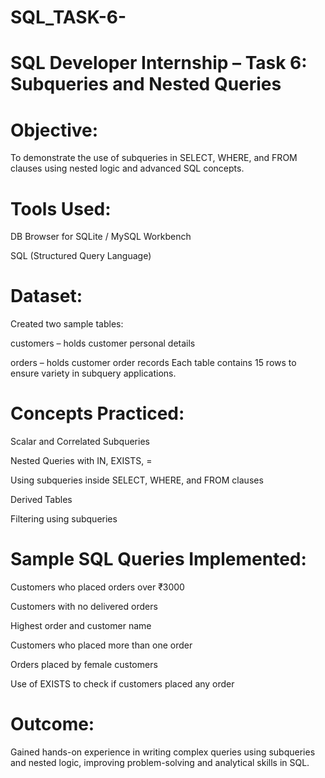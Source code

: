 # SQL_TASK-6-
# SQL Developer Internship – Task 6: Subqueries and Nested Queries
# Objective:
To demonstrate the use of subqueries in SELECT, WHERE, and FROM clauses using nested logic and advanced SQL concepts.

# Tools Used:
DB Browser for SQLite / MySQL Workbench

SQL (Structured Query Language)

# Dataset:
Created two sample tables:

customers – holds customer personal details

orders – holds customer order records
Each table contains 15 rows to ensure variety in subquery applications.

# Concepts Practiced:
Scalar and Correlated Subqueries

Nested Queries with IN, EXISTS, =

Using subqueries inside SELECT, WHERE, and FROM clauses

Derived Tables

Filtering using subqueries

# Sample SQL Queries Implemented:
Customers who placed orders over ₹3000

Customers with no delivered orders

Highest order and customer name

Customers who placed more than one order

Orders placed by female customers

Use of EXISTS to check if customers placed any order

# Outcome:
Gained hands-on experience in writing complex queries using subqueries and nested logic, improving problem-solving and analytical skills in SQL.



